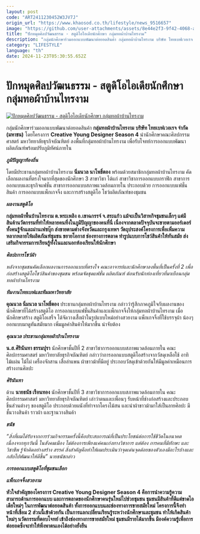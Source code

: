 ```yaml
---
layout: post
code: "ART2411230452W3JV7J"
origin_url: "https://www.khaosod.co.th/lifestyle/news_9516657"
image: "https://github.com/user-attachments/assets/8e44e2f3-9f42-4068-a817-027b133f00e1"
title: "ปักหมุดศิลปวัฒนธรรม - สตูดิโอไอเดียนักศึกษา กลุ่มทอผ้าบ้านไทรงาม"
description: "กลุ่มนักศึกษาร่วมออกแบบพัฒนาต่อยอดสินค้า กลุ่มทอผ้าบ้านไทรงาม บริษัท ไทยเบฟเวอเรจ จำกัด (มหาชน) โดยโครงการ Creative Young Designer Season 4"
category: "LIFESTYLE"
language: "th"
date: 2024-11-23T05:30:55.652Z
---
```


# ปักหมุดศิลปวัฒนธรรม - สตูดิโอไอเดียนักศึกษา กลุ่มทอผ้าบ้านไทรงาม

[![ปักหมุดศิลปวัฒนธรรม - สตูดิโอไอเดียนักศึกษา กลุ่มทอผ้าบ้านไทรงาม](https://www.khaosod.co.th/wpapp/uploads/2024/11/pox-scaled.jpg "ปักหมุดศิลปวัฒนธรรม - สตูดิโอไอเดียนักศึกษา กลุ่มทอผ้าบ้านไทรงาม")](https://www.khaosod.co.th/wpapp/uploads/2024/11/pox-scaled.jpg)

กลุ่มนักศึกษาร่วมออกแบบพัฒนาต่อยอดสินค้า **กลุ่มทอผ้าบ้านไทรงาม** **บริษัท ไทยเบฟเวอเรจ จำกัด (มหาชน)** โดยโครงการ **Creative Young Designer Season 4** นำนักศึกษาคณะศิลปกรรมศาสตร์ มหาวิทยาลัยธุรกิจบัณฑิตย์ ลงพื้นที่กลุ่มทอผ้าบ้านไทรงาม เพื่อรับโจทย์การออกแบบพัฒนาผลิตภัณฑ์พร้อมปรับภูมิทัศน์ภายใน

_**ภูมิปัญญาท้องถิ่น**_

โดยมีประธานกลุ่มทอผ้าบ้านไทรงาม **นิ่มนวล นาโพธิ์ตอง** พร้อมด้วยสมาชิกกลุ่มทอผ้าบ้านไทรงาม คัดเลือกผลงานที่ตรงใจมากที่สุดของนักศึกษา 3 สาขาวิชา ได้แก่ สาขาวิชาการออกแบบกราฟิก สาขาการออกแบบและธุรกิจแฟชั่น สาขาการออกแบบสภาพแวดล้อมภายใน ประกอบด้วย การออกแบบแฟชั่นสินค้า การออกแบบแพ็กเกจจิ้ง และการสร้างสตูดิโอ โชว์ผลิตภัณฑ์ของชุมชน

_**ผลงานสตูดิโอ**_



**กลุ่มทอผ้าพื้นบ้านไทรงาม ต.พระเพลิง อ.เขาฉกรรจ์ จ.สระแก้ว แม้จะเป็นวิสาหกิจชุมชนเล็กๆ แต่มีสินค้านวัตกรรมที่ทำให้หลายคนทึ่งในภูมิปัญญาของคนที่นี่ เนื่องจากตลาดปัจจุบันจะขายตามออร์เดอร์ ทั้งคนรู้จักและผ่านเฟซบุ๊ก ส่งขายตามต่างจังหวัดและกรุงเทพฯ วัตถุประสงค์โครงการเพื่อเพิ่มความหลากหลายให้ผลิตภัณฑ์ชุมชน ขยายโอกาส ช่องทางการตลาด ทำรูปแบบการโชว์สินค้าให้ทันสมัย ส่งเสริมกิจกรรมการเรียนรู้ทั้งในและนอกห้องเรียนให้นักศึกษา**

_**ศิลปะการโชว์ผ้า**_



_หลังจากชุมชนคัดเลือกผลงานการออกแบบที่ตรงใจ คณะอาจารย์และนักศึกษาลงพื้นที่เป็นครั้งที่ 2 เพื่อก่อสร้างสตูดิโอโชว์สินค้าของชุมชน พร้อมจัดชุดแฟชั่น ผลิตภัณฑ์ ต้อนรับนักท่องเที่ยวที่มาเยือนกลุ่มทอผ้าบ้านไทรงาม_

_**ทีมงานไทยเบฟและทีมมหาวิทยาลัย**_



**คุณนวล นิ่มนวล นาโพธิ์ตอง** ประธานกลุ่มทอผ้าบ้านไทรงาม กล่าวว่ารู้สึกภาคภูมิใจกับผลงานของนักศึกษาที่ได้สร้างสตูดิโอ การออกแบบแฟชั่นสินค้าและแพ็กเกจจิ้งให้กลุ่มทอผ้าบ้านไทรงาม เมื่อนักศึกษาสร้าง สตูดิโอเสร็จ ได้จัดวางเสื้อผ้าในรูปแบบใหม่อย่างสวยงาม แพ็กเกจจิ้งที่ใช้บรรจุผ้า น้องๆ ออกแบบมาดูทันสมัยมาก เพิ่มมูลค่าสินค้าให้มากขึ้น น่าจับต้อง

_**คุณนวล ประธานกลุ่มทอผ้าบ้านไทรงาม**_



**น.ส.ศิรินันทา ธรรมปุรา** นักศึกษาชั้นปีที่ 2 สาขาวิชาการออกแบบสภาพแวดล้อมภายใน คณะศิลปกรรมศาสตร์ มหาวิทยาลัยธุรกิจบัณฑิตย์ กล่าวว่าการออกแบบสตูดิโอสร้างจากวัสดุเหลือใช้ อาทิ ไม้แผ่น ไม้ไผ่ เครื่องจักสาน เสื่อลำแพน ผ้าขาวม้าที่มีอยู่ ประกอบวัสดุเข้าด้วยกันให้มีมูลค่าเหมือนการสร้างงานศิลปะ



_**ศิรินันทา**_



ด้าน **นายธนัช เรือนทอง** นักศึกษาชั้นปีที่ 3 สาขาวิชาการออกแบบสภาพแวดล้อมภายใน คณะศิลปกรรมศาสตร์ มหาวิทยาลัยธุรกิจบัณฑิตย์ เล่าว่าตนและเพื่อนๆ รับหน้าที่ช่างก่อสร้างและประกอบชิ้นส่วนต่างๆ ของสตูดิโอ ประกอบด้วยผนังที่ทำจากโครงไม้สน และนำผ้าขาวม้ามาใส่เป็นลายศิลปะ มีชั้นวางสินค้า ราวผ้า และฐานวางสินค้า

_**ธนัช**_



_“สิ่งที่ผมได้รับจากการร่วมกิจกรรมครั้งนี้คือประสบการณ์ที่เป็นประโยชน์ต่อการใช้ชีวิตในอนาคต เนื่องจากทุกวันนี้ ในสังคมเมือง ไม่ต้องการเพียงแค่คนเก่งทางวิชาการ แต่ต้อง การคนที่มีทักษะ และวิชาชีพ รู้จักคิดอย่างสร้าง สรรค์ สิ่งสำคัญคือทำให้ผมประเมินว่าจุดเด่นจุดด้อยของตัวเองมีอะไรบ้างและกลับไปพัฒนาให้ดีขึ้น” นายธนัชกล่าว_

_**การออกแบบสตูดิโอที่ชุมชนเลือก**_

_**แพ็กเกจจิ้งสวยงาม**_



**หัวใจสำคัญของโครงการ Creative Young Designer Season 4 คือการนำความรู้ความสามารถด้านการออกแบบ และการตลาดของนักศึกษาคนรุ่นใหม่ไปช่วยชุมชน ชุมชนมีสินค้าที่ดีแต่ขาดไอเดียใหม่ๆ ในการพัฒนาต่อยอดสินค้า ทั้งการออกแบบและช่องทางการขายสมัยใหม่ โครงการนี้จึงทำหน้าที่เชื่อม 2 ส่วนนี้เข้าด้วยกัน เป็นการแลกเปลี่ยนเรียนรู้ระหว่างนักศึกษาและชุมชน ทำให้เกิดสินค้าใหม่ๆ นวัตกรรมที่ตอบโจทย์ เข้าถึงช่องทางการขายสมัยใหม่ ชุมชนมีรายได้มากขึ้น มีองค์ความรู้เพื่อการต่อยอดซึ่งจะทำให้พึ่งพาตนเองได้อย่างยั่งยืน**